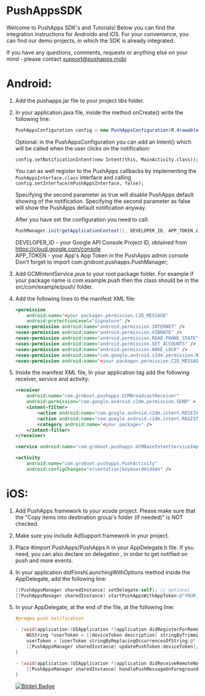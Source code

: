 PushAppsSDK
===========

Welcome to PushApps SDK's and Tutorials!
Below you can find the integration instructions for Androido and iOS.
For your convenience, you can find our demo projects, in which the SDK is already integrated.

If you have any questions, comments, requests or anything else on your mind - please contact [support@pushapps.mobi](mailto:support@pushapps.mobi)

Android:
========

1. Add the pushapps.jar file to your project libs folder.
2. In your application.java file, inside the method onCreate() write the following line:
    
    ```java
	PushAppsConfiguration config = new PushAppsConfiguration(R.drawable.notification_icon);
    ``` 
    Optional: in the PushAppsConfiguration you can add an Intent() which will be called when the user clicks on the notification:    
    ```
    config.setNotificationIntent(new Intent(this, MainActivity.class));
    ```
    You can as well register to the PushApps callbacks by implementing the ```PushAppsInterface.class``` interface and calling ```config.setInterface(mPushAppsInterface, false);```

    Specifying the second parameter as true will disable PushApps default showing of the notification.
    Specifying the second parameter as false will show the PushApps default notification anyway.

    After you have set the configuration you need to call:
    ```java
    PushManager.init(getApplicationContext(), DEVELOPER_ID, APP_TOKEN,config);
    ```
    DEVELOPER_ID - your Google API Console Project ID, obtained from https://cloud.google.com/console<br/>
    APP_TOKEN    - your App's App Token in the PushApps admin console<br/>
    Don't forget to import com.groboot.pushapps.PushManager;<br/>
    
3. Add GCMIntentService.java to your root package folder. For example if your package name is com.example.push then the class should be in the src/com/example/push/ folder.<br/>
4. Add the following lines to the manifest XML file:
    
    ```xml
    <permission
        android:name="<your package>.permission.C2D_MESSAGE"
        android:protectionLevel="signature" />
    <uses-permission android:name="android.permission.INTERNET" />
    <uses-permission android:name="android.permission.VIBRATE" />
    <uses-permission android:name="android.permission.READ_PHONE_STATE" />
    <uses-permission android:name="android.permission.GET_ACCOUNTS" />
    <uses-permission android:name="android.permission.WAKE_LOCK" />
    <uses-permission android:name="com.google.android.c2dm.permission.RECEIVE" />
    <uses-permission android:name="<your package>.permission.C2D_MESSAGE" />
    ``` 


5. Inside the manifest XML file, In your application tag add the following receiver, service and activity:

    ```xml
    <receiver
        android:name="com.groboot.pushapps.GCMBroadcastReceiver"
        android:permission="com.google.android.c2dm.permission.SEND" >
        <intent-filter>
            <action android:name="com.google.android.c2dm.intent.RECEIVE" />
            <action android:name="com.google.android.c2dm.intent.REGISTRATION" />
            <category android:name="<your package>" />
        </intent-filter>
    </receiver>
    
    <service android:name="com.groboot.pushapps.GCMBaseIntentServiceImpl" />
    
    <activity
        android:name="com.groboot.pushapps.PushActivity"
        android:configChanges="orientation|keyboardHidden" />

    ``` 

iOS:
====

1. Add PushApps.framework to your xcode project. Please make sure that the "Copy items into destination group's folder (if needed)" is NOT checked.

2. Make sure you include AdSupport.framework in your project.

3. Place #import PushApps/PushApps.h in your AppDelegate.h file. If you need, you can also declare on delegation <PushAppsDelegate>, in order to get notified on push and more events.

4. In your application didFinishLaunchingWithOptions method inside the AppDelegate, add the following line:

    ```objective-c
    [[PushAppsManager sharedInstance] setDelegate:self]; // optional
    [[PushAppsManager sharedInstance] startPushAppsWithAppToken:@"YOUR_APP_TOKEN" withLaunchOptions:launchOptions];
    ``` 
    
5. In your AppDelegate, at the end of the file, at the following line:
    
    ```objective-c
    #pragma push notification

    - (void)application:(UIApplication *)application didRegisterForRemoteNotificationsWithDeviceToken:(NSData *)deviceToken {
        NSString *userToken = [[deviceToken description] stringByTrimmingCharactersInSet:[NSCharacterSet characterSetWithCharactersInString:@"<>"]];
        userToken = [userToken stringByReplacingOccurrencesOfString:@" " withString:@""];
        [[PushAppsManager sharedInstance] updatePushToken:deviceToken];
    }
    
    - (void)application:(UIApplication *)application didReceiveRemoteNotification:(NSDictionary *)userInfo {
        [[PushAppsManager sharedInstance] handlePushMessageOnForeground:userInfo];
    }
    ```
    
    
    
    
    [![Bitdeli Badge](https://d2weczhvl823v0.cloudfront.net/PushAppsService/pushappssdk/trend.png)](https://bitdeli.com/free "Bitdeli Badge")
